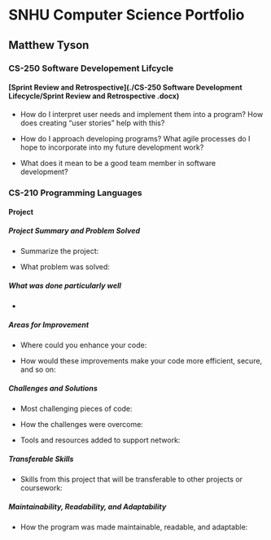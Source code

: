 # SNHU Computer Science Portfolio
## Matthew Tyson

### CS-250 Software Developement Lifcycle
#### [Sprint Review and Retrospective](./CS-250 Software Development Lifecycle/Sprint Review and Retrospective .docx)

- How do I interpret user needs and implement them into a program? How does creating “user stories” help with this?

- How do I approach developing programs? What agile processes do I hope to incorporate into my future development work?

- What does it mean to be a good team member in software development?

### CS-210 Programming Languages
#### Project

##### Project Summary and Problem Solved

- Summarize the project: 


- What problem was solved: 


##### What was done particularly well

- 

##### Areas for Improvement

- Where could you enhance your code:
  

- How would these improvements make your code more efficient, secure, and so on:
  

##### Challenges and Solutions

- Most challenging pieces of code:
  

- How the challenges were overcome:
  

- Tools and resources added to support network:
  

##### Transferable Skills

- Skills from this project that will be transferable to other projects or coursework:
  

##### Maintainability, Readability, and Adaptability

- How the program was made maintainable, readable, and adaptable:
  
